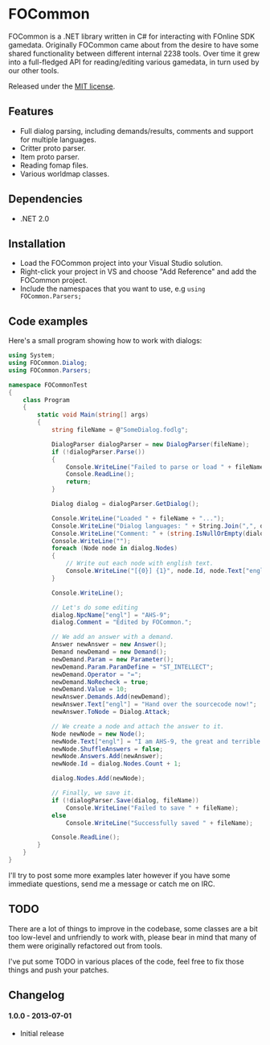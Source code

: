 FOCommon
========

FOCommon is a .NET library written in C# for interacting with FOnline SDK gamedata. Originally FOCommon came about from the desire to have some shared functionality between different internal 2238 tools. Over time it grew into a full-fledged API for reading/editing various gamedata, in turn used by our other tools.

Released under the [MIT license](http://en.wikipedia.org/wiki/MIT_license).

Features
--------
* Full dialog parsing, including demands/results, comments and support for multiple languages.
* Critter proto parser.
* Item proto parser.
* Reading fomap files.
* Various worldmap classes.

Dependencies
--------
* .NET 2.0

Installation
--------
* Load the FOCommon project into your Visual Studio solution.
* Right-click your project in VS and choose "Add Reference" and add the FOCommon project.
* Include the namespaces that you want to use, e.g ```using FOCommon.Parsers;```

Code examples
--------
Here's a small program showing how to work with dialogs:

```c#
using System;
using FOCommon.Dialog;
using FOCommon.Parsers;

namespace FOCommonTest
{
    class Program
    {
        static void Main(string[] args)
        {
            string fileName = @"SomeDialog.fodlg";

            DialogParser dialogParser = new DialogParser(fileName);
            if (!dialogParser.Parse())
            {
                Console.WriteLine("Failed to parse or load " + fileName);
                Console.ReadLine();
                return;
            }

            Dialog dialog = dialogParser.GetDialog();

            Console.WriteLine("Loaded " + fileName + "...");
            Console.WriteLine("Dialog languages: " + String.Join(",", dialog.LanguageTrees.ToArray()));
            Console.WriteLine("Comment: " + (string.IsNullOrEmpty(dialog.Comment) ? "<empty>" : dialog.Comment));
            Console.WriteLine("");
            foreach (Node node in dialog.Nodes)
            {
                // Write out each node with english text.
                Console.WriteLine("[{0}] {1}", node.Id, node.Text["engl"]);
            }

            Console.WriteLine();

            // Let's do some editing
            dialog.NpcName["engl"] = "AHS-9";
            dialog.Comment = "Edited by FOCommon.";

            // We add an answer with a demand.
            Answer newAnswer = new Answer();
            Demand newDemand = new Demand();
            newDemand.Param = new Parameter();
            newDemand.Param.ParamDefine = "ST_INTELLECT";
            newDemand.Operator = "=";
            newDemand.NoRecheck = true;
            newDemand.Value = 10;
            newAnswer.Demands.Add(newDemand);
            newAnswer.Text["engl"] = "Hand over the sourcecode now!";
            newAnswer.ToNode = Dialog.Attack;

            // We create a node and attach the answer to it.
            Node newNode = new Node();
            newNode.Text["engl"] = "I am AHS-9, the great and terrible!";
            newNode.ShuffleAnswers = false;
            newNode.Answers.Add(newAnswer);
            newNode.Id = dialog.Nodes.Count + 1;

            dialog.Nodes.Add(newNode);

            // Finally, we save it.
            if (!dialogParser.Save(dialog, fileName))
                Console.WriteLine("Failed to save " + fileName);
            else
                Console.WriteLine("Successfully saved " + fileName);

            Console.ReadLine();
        }
    }
}
```

I'll try to post some more examples later however if you have some immediate questions, send me a message or catch me on IRC.

TODO
--------
There are a lot of things to improve in the codebase, some classes are a bit too low-level and unfriendly to work with, please bear in mind that many of them were originally refactored out from tools.

I've put some TODO in various places of the code, feel free to fix those things and push your patches.

Changelog
--------

#### 1.0.0 - 2013-07-01
* Initial release

